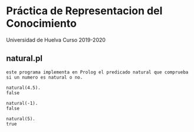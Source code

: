# Práctica de Representacion del Conocimiento

Universidad de Huelva
Curso 2019-2020

## natural.pl
	este programa implementa en Prolog el predicado natural que comprueba si un numero es natural o no.
	
	natural(4.5).
	false
	
	natural(-1).
	false

	natural(5).
	true